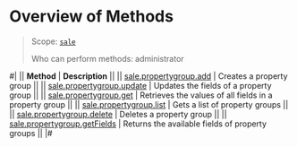 # Overview of Methods

> Scope: [`sale`](../../scopes/permissions.md)
>
> Who can perform methods: administrator

#|
|| **Method** | **Description** ||
|| [sale.propertygroup.add](./sale-property-group-add.md) | Creates a property group ||
|| [sale.propertygroup.update](./sale-property-group-update.md) | Updates the fields of a property group ||
|| [sale.propertygroup.get](./sale-property-group-get.md) | Retrieves the values of all fields in a property group ||
|| [sale.propertygroup.list](./sale-property-group-list.md) | Gets a list of property groups ||
|| [sale.propertygroup.delete](./sale-property-group-delete.md) | Deletes a property group ||
|| [sale.propertygroup.getFields](./sale-property-group-get-fields.md) | Returns the available fields of property groups ||
|#